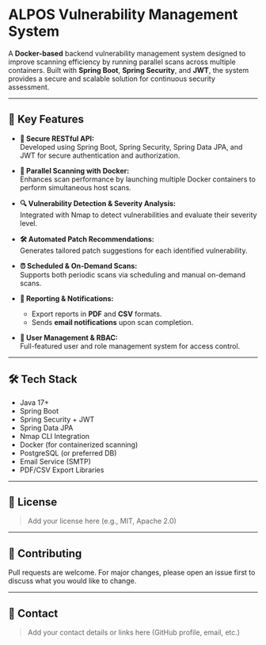 # ALPOS Vulnerability Management System

A **Docker-based** backend vulnerability management system designed to improve scanning efficiency by running parallel scans across multiple containers. Built with **Spring Boot**, **Spring Security**, and **JWT**, the system provides a secure and scalable solution for continuous security assessment.

---

## 🚀 Key Features

- **🔐 Secure RESTful API:**  
  Developed using Spring Boot, Spring Security, Spring Data JPA, and JWT for secure authentication and authorization.

- **🐳 Parallel Scanning with Docker:**  
  Enhances scan performance by launching multiple Docker containers to perform simultaneous host scans.

- **🔍 Vulnerability Detection & Severity Analysis:**  
  Integrated with Nmap to detect vulnerabilities and evaluate their severity level.

- **🛠️ Automated Patch Recommendations:**  
  Generates tailored patch suggestions for each identified vulnerability.

- **⏰ Scheduled & On-Demand Scans:**  
  Supports both periodic scans via scheduling and manual on-demand scans.

- **📄 Reporting & Notifications:**  
  - Export reports in **PDF** and **CSV** formats.  
  - Sends **email notifications** upon scan completion.

- **👥 User Management & RBAC:**  
  Full-featured user and role management system for access control.

---

## 🛠️ Tech Stack

- Java 17+
- Spring Boot
- Spring Security + JWT
- Spring Data JPA
- Nmap CLI Integration
- Docker (for containerized scanning)
- PostgreSQL (or preferred DB)
- Email Service (SMTP)
- PDF/CSV Export Libraries


---

## 📄 License

> Add your license here (e.g., MIT, Apache 2.0)

---

## 🙌 Contributing

Pull requests are welcome. For major changes, please open an issue first to discuss what you would like to change.

---

## 📧 Contact

> Add your contact details or links here (GitHub profile, email, etc.)
